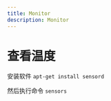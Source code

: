 ```yaml
---
title: Monitor
description: Monitor
---
```


# 查看温度

安装软件 `apt-get install sensord`

然后执行命令 `sensors`